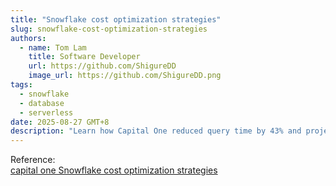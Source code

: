 ```yaml
---
title: "Snowflake cost optimization strategies"
slug: snowflake-cost-optimization-strategies
authors:
  - name: Tom Lam
    title: Software Developer
    url: https://github.com/ShigureDD
    image_url: https://github.com/ShigureDD.png
tags:
  - snowflake
  - database
  - serverless
date: 2025-08-27 GMT+8
description: "Learn how Capital One reduced query time by 43% and projected Snowflake compute costs by 27%."
---
```


Reference:\
[capital one Snowflake cost optimization strategies](https://www.capitalone.com/software/blog/snowflake-cost-optimization/)
